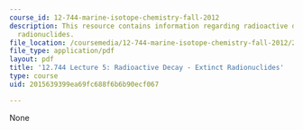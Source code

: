 ```yaml
---
course_id: 12-744-marine-isotope-chemistry-fall-2012
description: This resource contains information regarding radioactive decay - extinct
  radionuclides.
file_location: /coursemedia/12-744-marine-isotope-chemistry-fall-2012/2015639399ea69fc688f6b6b90ecf067_MIT12_744F12_Lec5.pdf
file_type: application/pdf
layout: pdf
title: '12.744 Lecture 5: Radioactive Decay - Extinct Radionuclides'
type: course
uid: 2015639399ea69fc688f6b6b90ecf067

---
```

None